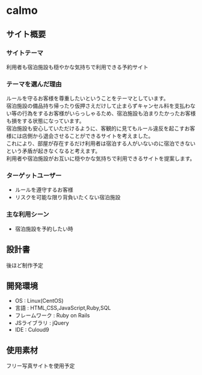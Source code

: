 # calmo

## サイト概要
### サイトテーマ
利用者も宿泊施設も穏やかな気持ちで利用できる予約サイト

### テーマを選んだ理由
ルールを守るお客様を尊重したいということをテーマとしています。<br>
宿泊施設の備品持ち帰ったり仮押さえだけして止まらずキャンセル料を支払わない等の行為をするお客様がいらっしゃるため、宿泊施設も泊まりたかったお客様も損をする状態になっています。<br>
宿泊施設も安心していただけるように、客観的に見てもルール違反を起こすお客様には店側から退会させることができるサイトを考えました。<br>
これにより、部屋が存在するだけ利用者は宿泊する人がいないのに宿泊できないという矛盾が起きなくなると考えます。<br>
利用者や宿泊施設がお互いに穏やかな気持ちで利用できるサイトを提案します。

### ターゲットユーザー
* ルールを遵守するお客様
* リスクを可能な限り背負いたくない宿泊施設

### 主な利用シーン
* 宿泊施設を予約したい時

## 設計書
後ほど制作予定

## 開発環境
* OS : Linux(CentOS)
* 言語 : HTML,CSS,JavaScript,Ruby,SQL
* フレームワーク : Ruby on Rails
* JSライブラリ : jQuery
* IDE : Culoud9

## 使用素材
フリー写真サイトを使用予定


